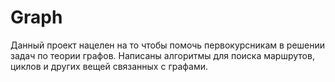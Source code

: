 # Graph
Данный проект нацелен на то чтобы помочь первокурсникам в решении задач по теории графов. Написаны алгоритмы для поиска маршрутов, циклов и других вещей связанных с графами.
